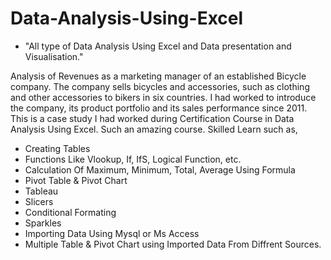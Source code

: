 # Data-Analysis-Using-Excel
* "All type of Data Analysis Using Excel and Data presentation and Visualisation."

Analysis of Revenues as a marketing manager of an established Bicycle company. 
The company sells bicycles and accessories, such as clothing and other accessories to bikers in six countries.
I had worked to introduce the company, its product portfolio and its sales performance since 2011. 
This is a case study I had worked during Certification Course in Data Analysis Using Excel. Such an amazing course. Skilled Learn such as,
* Creating Tables
* Functions Like Vlookup, If, IfS, Logical Function, etc.
* Calculation Of Maximum, Minimum, Total, Average Using Formula
* Pivot Table & Pivot Chart
* Tableau
* Slicers
* Conditional Formating
* Sparkles
* Importing Data Using Mysql or Ms Access
* Multiple Table & Pivot Chart using Imported Data From Diffrent Sources.
